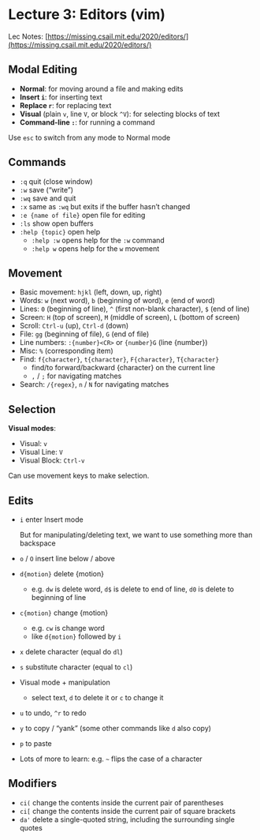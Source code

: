 # Lecture 3: Editors (vim)

Lec Notes: [https://missing.csail.mit.edu/2020/editors/](https://missing.csail.mit.edu/2020/editors/)

## Modal Editing

- **Normal**: for moving around a file and making edits
- **Insert `i`**: for inserting text
- **Replace `r`**: for replacing text
- **Visual** (plain `v`, line `V`, or block `^V`): for selecting blocks of text
- **Command-line `:`**: for running a command

Use `esc` to switch from any mode to Normal mode

## Commands

- `:q` quit (close window)
- `:w` save (“write”)
- `:wq` save and quit
- `:x` same as `:wq` but exits if the buffer hasn’t changed
- `:e {name of file}` open file for editing
- `:ls` show open buffers
- `:help {topic}` open help
    - `:help :w` opens help for the `:w` command
    - `:help w` opens help for the `w` movement

## Movement

- Basic movement: `hjkl` (left, down, up, right)
- Words: `w` (next word), `b` (beginning of word), `e` (end of word)
- Lines: `0` (beginning of line), `^` (first non-blank character), `$` (end of line)
- Screen: `H` (top of screen), `M` (middle of screen), `L` (bottom of screen)
- Scroll: `Ctrl-u` (up), `Ctrl-d` (down)
- File: `gg` (beginning of file), `G` (end of file)
- Line numbers: `:{number}<CR>` or `{number}G` (line {number})
- Misc: `%` (corresponding item)
- Find: `f{character}`, `t{character}`, `F{character}`, `T{character}`
    - find/to forward/backward {character} on the current line
    - `,` / `;` for navigating matches
- Search: `/{regex}`, `n` / `N` for navigating matches

## Selection

**Visual modes**:
- Visual: `v`
- Visual Line: `V`
- Visual Block: `Ctrl-v`

Can use movement keys to make selection.

## Edits

- `i` enter Insert mode

   But for manipulating/deleting text, we want to use something more than backspace
- `o` / `O` insert line below / above
- `d{motion}` delete {motion}
    - e.g. `dw` is delete word, `d$` is delete to end of line, `d0` is delete to beginning of line
- `c{motion}` change {motion}
    - e.g. `cw` is change word
    - like `d{motion}` followed by `i`
- `x` delete character (equal do `dl`)
- `s` substitute character (equal to `cl`)
- Visual mode + manipulation
    - select text, `d` to delete it or `c` to change it
- `u` to undo, `^r` to redo
- `y` to copy / “yank” (some other commands like `d` also copy)
- `p` to paste
- Lots of more to learn: e.g. `~` flips the case of a character

## Modifiers

- `ci(` change the contents inside the current pair of parentheses
- `ci[` change the contents inside the current pair of square brackets
- `da'` delete a single-quoted string, including the surrounding single quotes
